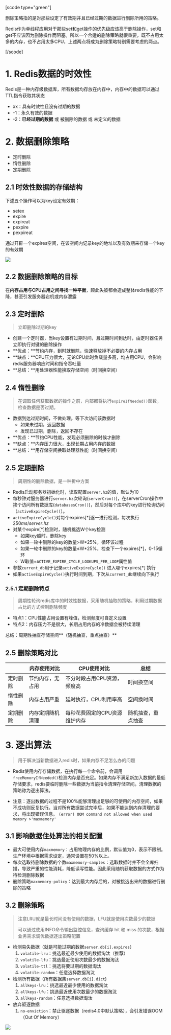 [scode type="green"]

删除策略指的是对那些设定了有效期并且已经过期的数据进行删除所用的策略。

Redis作为单线程应用对于那些set和get操作的优先级应该高于删除操作，set和get不应该因为删除操作而阻塞。所以一个合适的删除策略就很重要，既不占用太多的内存，也不占用太多CPU，上述两点将成为删除策略特别需要考虑的两点。

[/scode]

# 1. Redis数据的时效性

Redis是一种内存级数据库，所有数据均存放在内存中，内存中的数据可以通过TTL指令获取其状态

* xx：具有时效性且没有过期的数据
* -1：永久有效的数据
* -2：**已经过期的数据** 或 被删除的数据 或 未定义的数据

# 2. 数据删除策略

* 定时删除
* 惰性删除
* 定期删除

## 2.1 时效性数据的存储结构

下述五个操作可以为key设定有效期：

* setex
* expire
* expireat
* pexpire
* pexpireat

通过开辟一个expires空间，在该空间内记录key的地址以及有效期来存储一个key的有效期

![](imgs/15.png)

## 2.2 数据删除策略的目标

在**内存占用与CPU占用之间寻找一种平衡**，顾此失彼都会造成整体redis性能的下降，甚至引发服务器宕机或内存泄露

## 2.3 定时删除

> 立即删除过期的key

* 创建一个定时器，当key设置有过期时间，且过期时间到达时，由定时器任务立即执行对键的删除操作
* **优点：**节约内存，到时就删除，快速释放掉不必要的内存占用
* **缺点：**CPU压力很大，无论CPU此时负载量多高，均占用CPU，会影响redis服务器响应时间和指令吞吐量
* **总结：**用处理器性能换取存储空间（时间换空间）

## 2.4 惰性删除

> 在调取任何获取数据的操作之前，内部都将执行`expireIfNeeded()`函数，检查数据是否过期。

* 数据到达过期时间，不做处理。等下次访问该数据时
  * 如果未过期，返回数据
  * 发现已过期，删除，返回不存在
* **优点：**节约CPU性能，发现必须删除的时候才删除
* **缺点：**内存压力很大，出现长期占用内存的数据
* **总结：**用存储空间换取处理器性能（时间换空间）

## 2.5 定期删除

> 周期性的删除数据，是一种折中方案

* Redis启动服务器初始化时，读取配置`server.hz`的值，默认为10
* 每秒钟对服务器进行`server.hz`次轮询(`serverCron()`)，在serverCron操作中挨个访问所有数据库(`databasesCron()`)，然后对每个库中的key进行轮询访问（`activeExpireCycle()`）。
* `activeExpireCycle()`对每个expires[\*]逐一进行检测，每次执行$250ms/server.hz$
* 对某个expire[\*]检测时，随机挑选W个key检测
  * 如果key超时，删除key
  * 如果一轮中删除的key的数量>W*25%，循环该过程
  * 如果一轮中删除的key的数量$\le$W*25%，检查下一个expires[\*]，0-15循环
  * W取值=`ACTIVE_EXPIRE_CYCLE_LOOKUPS_PER_LOOP`属性值
* 参数`current_db`用于记录`activeExpireCycle()` 进入哪个expires[\*] 执行
* 如果`activeExpireCycle()`执行时间到期，下次从`current_db`继续向下执行

### 2.5.1 定期删除特点

> 周期性轮询redis库中的时效性数据，采用随机抽取的策略，利用过期数据占比的方式控制删除频度

* 特点1：CPU性能占用设置有峰值，检测频度可自定义设置
* 特点2：内存压力不是很大，长期占用内存的冷数据会被持续清理

总结：周期性抽查存储空间**（随机抽查，重点抽查）**

## 2.5 删除策略对比

|          | 内存使用对比     | CPU使用对比                   | 总结               |
| -------- | ---------------- | ----------------------------- | ------------------ |
| 定时删除 | 节约内存，无占用 | 不分时段占用CPU资源，频度高   | 时间换空间         |
| 惰性删除 | 内存占用严重     | 延时执行，CPU利用率高         | 空间换时间         |
| 定期删除 | 内存定期随机清理 | 每秒花费固定的CPU资源维护内存 | 随机抽查，重点抽查 |

# 3. 逐出算法

> 用于解决当新数据进入redis时，如果内存不足怎么办的问题

* Redis使用内存存储数据，在执行每一个命令前，会调用`freeMemoryIfNeeded()`检测内存是否充足。如果内存不满足新加入数据的最低存储要求，redis要临时删除一些数据为当前指令清理存储空间。清理数据的策略称为逐出算法。

* 注意：逐出数据的过程不是100%能够清理出足够的可使用的内存空间，如果不成功则反复执行。当对所有数据尝试完毕后，如果不能达到内存清理的要求，将出现错误信息。
  `(error) OOM command not allowed when used memory >'maxmemory'`

## 3.1 影响数据住处算法的相关配置

* 最大可使用内存`maxmemory`：占用物理内存的比例，默认值为0，表示不限制。生产环境中根据需求设定，通常设置在50%以上。
* 每次选取待删除数据的个数`maxmemory-samples`：选取数据时并不会全库扫描，导致严重的性能消耗，降低读写性能。因此采用随机获取数据的方式作为待检测删除数据
* 删除策略`maxmemory-policy`：达到最大内存后的，对被挑选出来的数据进行删除的策略

## 3.2 删除策略

> 注意LRU就是最长时间没有使用的数据，LFU就是使用次数最少的数据
>
> 可以通过使用INFO命令输出监控信息，查询缓存 hit 和 miss 的次数，根据业务需求调优数据逐出策略配置

* 检测易失数据（就是可能过期的数据`server.db[i].expires`）
  1. `volatile-lru`：挑选最近最少使用的数据淘汰（推荐）
  2. `volatile-lfu`：挑选最近使用次数最少的数据淘汰
  3. `volatile-ttl`：挑选将要过期的数据淘汰
  4. `volatile-random`：任意选择数据淘汰
* 检测所有数据（所有数据集`server.db[i].dict`)
  1. `allkeys-lru`：挑选最近最少使用的数据淘汰
  2. `allkeys-lfu`：挑选最近使用次数最少的数据淘汰
  3. `allkeys-random`：任意选择数据淘汰
* 放弃驱逐数据
  1. `no-enviction`：禁止驱逐数据（redis4.0中默认策略），会引发错误OOM（Out Of Memory）

![](imgs/16.png)

